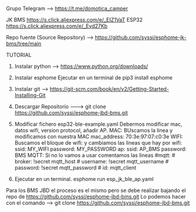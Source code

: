 Grupo Telegram --> https://t.me/domotica_camper

JK BMS https://s.click.aliexpress.com/e/_EIZ1VaT
ESP32 https://s.click.aliexpress.com/e/_Evd27Kb

Repo fuente (Source Repository) --> https://github.com/syssi/esphome-jk-bms/tree/main



TUTORIAL
1. Instalar python --> https://www.python.org/downloads/
2. Instalar esphome Ejecutar en un terminal de pip3 install esphome
3. Instalar git  --> https://git-scm.com/book/en/v2/Getting-Started-Installing-Git 
4. Descargar Repositorio  ---> git clone https://github.com/syssi/esphome-jbd-bms.git
5. Modificar fichero  esp32-ble-example.yaml
       Debermos modificar  mac, datos wifi, version protocol, añadir AP.
       MAC: BUscamos la linea y modificamos con nuestra MAC
              mac_address: 70:3e:97:07:c0:3e
       WIFI: Buscamos el bloque de wifi: y cambiamos las lineas que hay por
              wifi:
                ssid: MY_WIFI
                password: MY_PASSWORD
                ap:
                  ssid: AP_BMS
                  password: BMS
       MQTT: Si no lo vamos a usar comentamos las lineas
             #mqtt:
             #  broker: !secret mqtt_host
             #  username: !secret mqtt_username
             #  password: !secret mqtt_password
             #  id: mqtt_client
             
7. Ejecutar en un terminal.   esphome run esp_jk_ble_ap.yaml



Para los BMS JBD el proceso es el mismo pero se debe realizar bajando el repo de https://github.com/syssi/esphome-jbd-bms.git
Lo podemos hacer con el comando --> git clone https://github.com/syssi/esphome-jbd-bms.git
